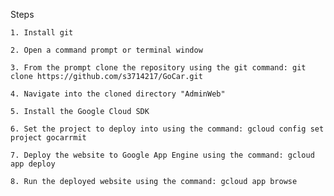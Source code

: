 Steps

    1. Install git

    2. Open a command prompt or terminal window

    3. From the prompt clone the repository using the git command: git clone https://github.com/s3714217/GoCar.git

    4. Navigate into the cloned directory "AdminWeb"

    5. Install the Google Cloud SDK

    6. Set the project to deploy into using the command: gcloud config set project gocarrmit

    7. Deploy the website to Google App Engine using the command: gcloud app deploy

    8. Run the deployed website using the command: gcloud app browse
